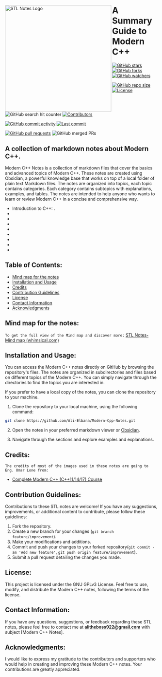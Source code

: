 <div>
<img align="left" src="https://github.com/Ali-Elbana/Modern-Cpp-Notes/assets/97269796/1105d36f-a3c5-4166-b3d7-26d5538df84a" alt="STL Notes Logo" width="350">

# **A Summary Guide to Modern C++**

[![GitHub stars](https://img.shields.io/github/stars/Ali-Elbana/Modern-Cpp-Notes?style=social)](https://github.com/Ali-Elbana/Modern-Cpp-Notes/stargazers) 
[![GitHub forks](https://img.shields.io/github/forks/Ali-Elbana/Modern-Cpp-Notes?style=social)](https://github.com/Ali-Elbana/Modern-Cpp-Notes/network/members) 
[![GitHub watchers](https://img.shields.io/github/watchers/Ali-Elbana/Modern-Cpp-Notes?style=social)](https://github.com/Ali-Elbana/Modern-Cpp-Notes/watchers)

[![GitHub repo size](https://img.shields.io/github/repo-size/Ali-Elbana/Modern-Cpp-Notes)](https://github.com/Ali-Elbana/Modern-Cpp-Notes) 
[![License](https://img.shields.io/github/license/Ali-Elbana/Modern-Cpp-Notes)](https://github.com/Ali-Elbana/Modern-Cpp-Notes/blob/main/LICENSE) 

![GitHub search hit counter](https://img.shields.io/github/search/Ali-Elbana/Modern-Cpp-Notes/goto?style=flat-square)
[![Contributors](https://img.shields.io/github/contributors/Ali-Elbana/Modern-Cpp-Notes)](https://github.com/Ali-Elbana/Modern-Cpp-Notes/graphs/contributors)

[![GitHub commit activity](https://img.shields.io/github/commit-activity/m/Ali-Elbana/Modern-Cpp-Notes)](https://github.com/Ali-Elbana/Modern-Cpp-Notes/commits/main) 
[![Last commit](https://img.shields.io/github/last-commit/Ali-Elbana/Modern-Cpp-Notes)](https://github.com/Ali-Elbana/Modern-Cpp-Notes/commits/main) 

[![GitHub pull requests](https://img.shields.io/github/issues-pr/Ali-Elbana/Modern-Cpp-Notes)](https://github.com/Ali-Elbana/Modern-Cpp-Notes/pulls)
![GitHub merged PRs](https://img.shields.io/github/issues-pr-closed/Ali-Elbana/Modern-Cpp-Notes?style=flat-square)

</div>


## A collection of markdown notes about Modern C++.

Modern C++ Notes is a collection of markdown files that cover the basics and advanced topics of Modern C++. These notes are created using Obsidian, a powerful knowledge base that works on top of a local folder of plain text Markdown files. The notes are organized into topics, each topic contains categories. Each category contains subtopics with explanations, examples, and tables. The notes are intended to help anyone who wants to learn or review Modern C++ in a concise and comprehensive way.

* Introduction to C++:  .
* 
* 
* 
* 
*
*
*
*

## Table of Contents:

- [Mind map for the notes](#mind_map_for_the_notes)
- [Installation and Usage](#installation-and-usage)
- [Credits](#credits)
- [Contribution Guidelines](#contribution_guidelines)
- [License](#license)
- [Contact Information](#contact-information)
- [Acknowledgments](#acknowledgments)

## Mind map for the notes:



`To get the full view of the Mind map and discover more:` [STL Notes-Mind map (whimsical.com)](https://whimsical.com/stl-notes-mind-map-KoqDJWhZLZXzorCjVRCDxa)

## Installation and Usage:

You can access the Modern C++ notes directly on GitHub by browsing the repository's files. The notes are organized in subdirectories and files based on different topics of the Modern C++. You can simply navigate through the directories to find the topics you are interested in.

If you prefer to have a local copy of the notes, you can clone the repository to your machine.

1. Clone the repository to your local machine, using the following command:

```BASH
git clone https://github.com/Ali-Elbana/Modern-Cpp-Notes.git
```
2. Open the notes in your preferred markdown viewer or [Obsidian](https://obsidian.md/download).

3. Navigate through the sections and explore examples and explanations.

## Credits:

`The credits of most of the images used in these notes are going to Eng. Umar Lone from:`
- [Complete Modern C++ (C++11/14/17) Course](https://www.udemy.com/course/beg-modern-cpp/)

## Contribution Guidelines:

Contributions to these STL notes are welcome! If you have any suggestions, improvements, or additional content to contribute, please follow these guidelines:

1. Fork the repository.
2. Create a new branch for your changes (```git branch feature/improvement```).
3. Make your modifications and additions.
4. Commit and push your changes to your forked repository(```git commit -am 'Add new feature'```, ```git push origin feature/improvement```).
5. Submit a pull request detailing the changes you made.

## License:

This project is licensed under the GNU GPLv3 License. Feel free to use, modify, and distribute the Modern C++ notes, following the terms of the license.

## Contact Information:

If you have any questions, suggestions, or feedback regarding these STL notes, please feel free to contact me at **alitheboss922@gmail.com** with subject [Modern C++ Notes].

## Acknowledgments:

I would like to express my gratitude to the contributors and supporters who would help in creating and improving these Modern C++ notes. Your contributions are greatly appreciated.





